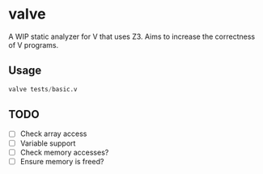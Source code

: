 # valve

A WIP static analyzer for V that uses Z3. Aims to increase the correctness of V programs.

## Usage

```v
valve tests/basic.v
```

## TODO

- [ ] Check array access
- [ ] Variable support
- [ ] Check memory accesses?
- [ ] Ensure memory is freed?
